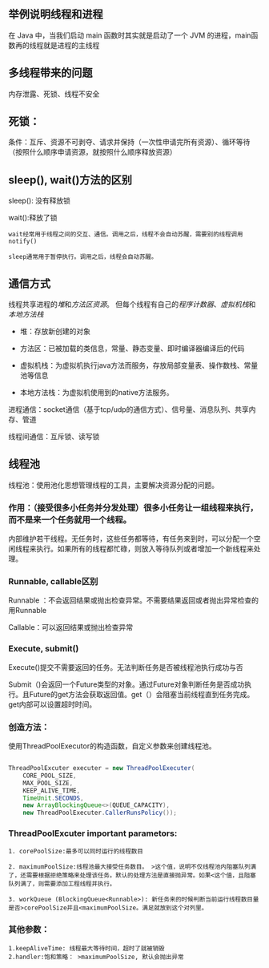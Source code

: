 ## 举例说明线程和进程

在 Java 中，当我们启动 main 函数时其实就是启动了一个 JVM 的进程，main函数再的线程就是进程的主线程

## 多线程带来的问题

内存泄露、死锁、线程不安全

## 死锁：

条件：互斥、资源不可剥夺、请求并保持（一次性申请完所有资源）、循环等待（按照什么顺序申请资源，就按照什么顺序释放资源）

## sleep(), wait()方法的区别
sleep(): 没有释放锁

wait():释放了锁

    wait经常用于线程之间的交互、通信。调用之后，线程不会自动苏醒，需要别的线程调用notify()
    
    sleep通常用于暂停执行。调用之后，线程会自动苏醒。


## 通信方式

线程共享进程的*堆*和*方法区资源*。
但每个线程有自己的*程序计数器*、*虚拟机栈*和*本地方法栈*


- 堆：存放新创建的对象

- 方法区：已被加载的类信息，常量、静态变量、即时编译器编译后的代码 

- 虚拟机栈：为虚拟机执行java方法而服务，存放局部变量表、操作数栈、常量池等信息

- 本地方法栈：为虚拟机使用到的native方法服务。

进程通信：socket通信（基于tcp/udp的通信方式）、信号量、消息队列、共享内存、管道

线程间通信：互斥锁、读写锁


## 线程池


线程池：使用池化思想管理线程的工具，主要解决资源分配的问题。

### 作用：（接受很多小任务并分发处理）很多小任务让一组线程来执行，而不是来一个任务就用一个线程。

内部维护若干线程。无任务时，这些任务都等待，有任务来到时，可以分配一个空闲线程来执行。如果所有的线程都忙碌，则放入等待队列或者增加一个新线程来处理。

### Runnable, callable区别

Runnable ：不会返回结果或抛出检查异常。不需要结果返回或者抛出异常检查的用Runnable

Callable：可以返回结果或抛出检查异常

### Execute, submit()

Execute()提交不需要返回的任务。无法判断任务是否被线程池执行成功与否

Submit（)会返回一个Future类型的对象。通过Future对象判断任务是否成功执行。且Future的get方法会获取返回值。get（）会阻塞当前线程直到任务完成。get内部可以设置超时时间。

### 创造方法：
使用ThreadPoolExecutor的构造函数，自定义参数来创建线程池。
```java

ThreadPoolExcuter executer = new ThreadPoolExecuter(
    CORE_POOL_SIZE,
    MAX_POOL_SIZE,
    KEEP_ALIVE_TIME,
    TimeUnit.SECONDS,
    new ArrayBlockingQueue<>(QUEUE_CAPACITY),
    new ThreadPoolExecuter.CallerRunsPolicy());
```

### ThreadPoolExcuter important parametors:

    1. corePoolSize:最多可以同时运行的线程数目

    2. maximumPoolSize:线程池最大接受任务数目。 >这个值，说明不仅线程池内阻塞队列满了，还需要根据拒绝策略来处理该任务。默认的处理方法是直接抛异常。如果<这个值，且阻塞队列满了，则需要添加工程线程并执行。
    
    3. workQueue (BlockingQueue<Runnable>): 新任务来的时候判断当前运行线程数目量是否>corePoolSize并且<maximumPoolSize。满足就放到这个对列里。

### 其他参数：

    1.keepAliveTime: 线程最大等待时间，超时了就被销毁
    2.handler:饱和策略： >maximumPoolSize, 默认会抛出异常


